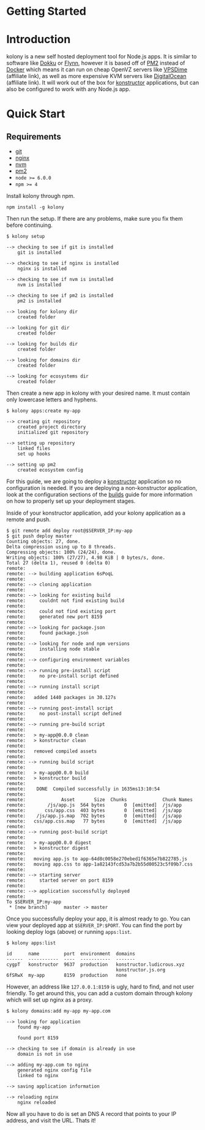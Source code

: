 # Getting Started

# Introduction
kolony is a new self hosted deployment tool for Node.js apps. It is similar to software like [Dokku](https://github.com/dokku/dokku) or [Flynn](https://flynn.io/), however it is based off of [PM2](http://pm2.keymetrics.io/) instead of [Docker](https://www.docker.com/) which means it can run on cheap OpenVZ servers like [VPSDime](https://vpsdime.com/aff.php?aff=1576) (affiliate link), as well as more expensive KVM servers like [DigitalOcean](https://m.do.co/c/4bfd9876d75a) (affiliate link). It will work out of the box for [konstructor](https://github.com/konstructorjs/konstructor) applications, but can also be configured to work with any Node.js app.

# Quick Start

## Requirements
- [git](https://git-scm.com/)
- [nginx](https://www.nginx.com/resources/wiki/)
- [nvm](https://github.com/creationix/nvm)
- [pm2](http://pm2.keymetrics.io/)
- `node >= 6.0.0`
- `npm >= 4`

Install kolony through npm.
```
npm install -g kolony
```

Then run the setup. If there are any problems, make sure you fix them before continuing.
```
$ kolony setup

--> checking to see if git is installed
    git is installed

--> checking to see if nginx is installed
    nginx is installed

--> checking to see if nvm is installed
    nvm is installed

--> checking to see if pm2 is installed
    pm2 is installed

--> looking for kolony dir
    created folder

--> looking for git dir
    created folder

--> looking for builds dir
    created folder

--> looking for domains dir
    created folder

--> looking for ecosystems dir
    created folder

```

Then create a new app in kolony with your desired name. It must contain only lowercase letters and hyphens.
```
$ kolony apps:create my-app

--> creating git repository
    created project directory
    initialized git repository

--> setting up repository
    linked files
    set up hooks

--> setting up pm2
    created ecosystem config

```

For this guide, we are going to deploy a [konstructor](https://github.com/konstructorjs/konstructor) application so no configuration is needed. If you are deploying a non-konstructor application, look at the configuration sections of the [builds](https://konstructor.js.org/guides/kolony/builds/stages) guide for more information on how to properly set up your deployment stages.

Inside of your konstructor application, add your kolony application as a remote and push.
```
$ git remote add deploy root@$SERVER_IP:my-app
$ git push deploy master
Counting objects: 27, done.
Delta compression using up to 8 threads.
Compressing objects: 100% (24/24), done.
Writing objects: 100% (27/27), 4.98 KiB | 0 bytes/s, done.
Total 27 (delta 1), reused 0 (delta 0)
remote: 
remote: --> building application 6sPoqL
remote:
remote: --> cloning application
remote: 
remote: --> looking for existing build
remote:     couldnt not find existing build
remote: 
remote:     could not find existing port
remote:     generated new port 8159
remote: 
remote: --> looking for package.json
remote:     found package.json
remote: 
remote: --> looking for node and npm versions
remote:     installing node stable
remote: 
remote: --> configuring environment variables
remote: 
remote: --> running pre-install script
remote:     no pre-install script defined
remote: 
remote: --> running install script
remote:
remote:   added 1440 packages in 30.127s
remote:
remote: --> running post-install script
remote:     no post-install script defined
remote:
remote: --> running pre-build script
remote:
remote:   > my-app@0.0.0 clean
remote:   > konstructor clean
remote:
remote:   removed compiled assets
remote:
remote: --> running build script
remote:
remote:   > my-app@0.0.0 build
remote:   > konstructor build
remote:   
remote:    DONE  Compiled successfully in 1635ms13:10:54
remote:   
remote:             Asset       Size  Chunks             Chunk Names
remote:        /js/app.js  564 bytes       0  [emitted]  /js/app
remote:       css/app.css  403 bytes       0  [emitted]  /js/app
remote:    /js/app.js.map  702 bytes       0  [emitted]  /js/app
remote:   css/app.css.map   77 bytes       0  [emitted]  /js/app
remote: 
remote: --> running post-build script
remote:   
remote:   > my-app@0.0.0 digest
remote:   > konstructor digest
remote:   
remote:   moving app.js to app-64d8c0058e270ebed1f6365e7b822785.js
remote:   moving app.css to app-1a82143fcd53a7b2b55d00523c5f09b7.css
remote: 
remote: --> starting server
remote:     started server on port 8159
remote: 
remote: --> application successfully deployed
remote: 
To $SERVER_IP:my-app
 * [new branch]      master -> master
```

Once you successfully deploy your app, it is almost ready to go. You can view your deployed app at `$SERVER_IP:$PORT`. You can find the port by looking deploy logs (above) or running `apps:list`.
```
$ kolony apps:list

id      name         port  environment  domains
------  -----------  ----  -----------  -------
cygpT   konstructor  9637  production   konstructor.ludicrous.xyz
                                        konstructor.js.org
6fSRwX  my-app       8159  production   none

```

However, an address like `127.0.0.1:8159` is ugly, hard to find, and not user friendly. To get around this, you can add a custom domain through kolony which will set up nginx as a proxy.
```
$ kolony domains:add my-app my-app.com

--> looking for application
    found my-app

    found port 8159

--> checking to see if domain is already in use
    domain is not in use

--> adding my-app.com to nginx
    generated nginx config file
    linked to nginx

--> saving application information

--> reloading nginx
    nginx reloaded

```

Now all you have to do is set an DNS A record that points to your IP address, and visit the URL. Thats it!
